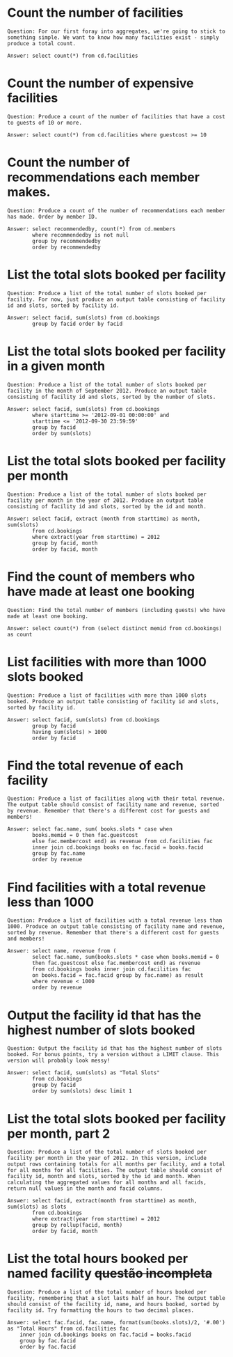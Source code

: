 # Count the number of facilities

    Question: For our first foray into aggregates, we're going to stick to something simple. We want to know how many facilities exist - simply produce a total count.

    Answer: select count(*) from cd.facilities

# Count the number of expensive facilities

    Question: Produce a count of the number of facilities that have a cost to guests of 10 or more.

    Answer: select count(*) from cd.facilities where guestcost >= 10

# Count the number of recommendations each member makes.

    Question: Produce a count of the number of recommendations each member has made. Order by member ID.

    Answer: select recommendedby, count(*) from cd.members
            where recommendedby is not null
            group by recommendedby
            order by recommendedby

# List the total slots booked per facility

    Question: Produce a list of the total number of slots booked per facility. For now, just produce an output table consisting of facility id and slots, sorted by facility id.

    Answer: select facid, sum(slots) from cd.bookings
            group by facid order by facid

# List the total slots booked per facility in a given month

    Question: Produce a list of the total number of slots booked per facility in the month of September 2012. Produce an output table consisting of facility id and slots, sorted by the number of slots.

    Answer: select facid, sum(slots) from cd.bookings 
            where starttime >= '2012-09-01 00:00:00' and
            starttime <= '2012-09-30 23:59:59'
            group by facid
            order by sum(slots)

# List the total slots booked per facility per month

    Question: Produce a list of the total number of slots booked per facility per month in the year of 2012. Produce an output table consisting of facility id and slots, sorted by the id and month.

    Answer: select facid, extract (month from starttime) as month, sum(slots)
            from cd.bookings
            where extract(year from starttime) = 2012
            group by facid, month
            order by facid, month

# Find the count of members who have made at least one booking

    Question: Find the total number of members (including guests) who have made at least one booking.

    Answer: select count(*) from (select distinct memid from cd.bookings) as count

# List facilities with more than 1000 slots booked

    Question: Produce a list of facilities with more than 1000 slots booked. Produce an output table consisting of facility id and slots, sorted by facility id.

    Answer: select facid, sum(slots) from cd.bookings
            group by facid
            having sum(slots) > 1000
            order by facid

# Find the total revenue of each facility

    Question: Produce a list of facilities along with their total revenue. The output table should consist of facility name and revenue, sorted by revenue. Remember that there's a different cost for guests and members!

    Answer: select fac.name, sum( books.slots * case when 
            books.memid = 0 then fac.guestcost 
            else fac.membercost end) as revenue from cd.facilities fac
            inner join cd.bookings books on fac.facid = books.facid
            group by fac.name
            order by revenue

# Find facilities with a total revenue less than 1000

    Question: Produce a list of facilities with a total revenue less than 1000. Produce an output table consisting of facility name and revenue, sorted by revenue. Remember that there's a different cost for guests and members!

    Answer: select name, revenue from (
            select fac.name, sum(books.slots * case when books.memid = 0
            then fac.guestcost else fac.membercost end) as revenue
            from cd.bookings books inner join cd.facilities fac 
            on books.facid = fac.facid group by fac.name) as result
            where revenue < 1000
            order by revenue

# Output the facility id that has the highest number of slots booked

    Question: Output the facility id that has the highest number of slots booked. For bonus points, try a version without a LIMIT clause. This version will probably look messy!

    Answer: select facid, sum(slots) as "Total Slots"
            from cd.bookings
            group by facid
            order by sum(slots) desc limit 1

# List the total slots booked per facility per month, part 2

    Question: Produce a list of the total number of slots booked per facility per month in the year of 2012. In this version, include output rows containing totals for all months per facility, and a total for all months for all facilities. The output table should consist of facility id, month and slots, sorted by the id and month. When calculating the aggregated values for all months and all facids, return null values in the month and facid columns.
					 
    Answer: select facid, extract(month from starttime) as month, sum(slots) as slots
            from cd.bookings
            where extract(year from starttime) = 2012
            group by rollup(facid, month)
            order by facid, month

# List the total hours booked per named facility ~~questão incompleta~~

    Question: Produce a list of the total number of hours booked per facility, remembering that a slot lasts half an hour. The output table should consist of the facility id, name, and hours booked, sorted by facility id. Try formatting the hours to two decimal places.

    Answer: select fac.facid, fac.name, format(sum(books.slots)/2, '#.00') as "Total Hours" from cd.facilities fac
        inner join cd.bookings books on fac.facid = books.facid
        group by fac.facid
        order by fac.facid